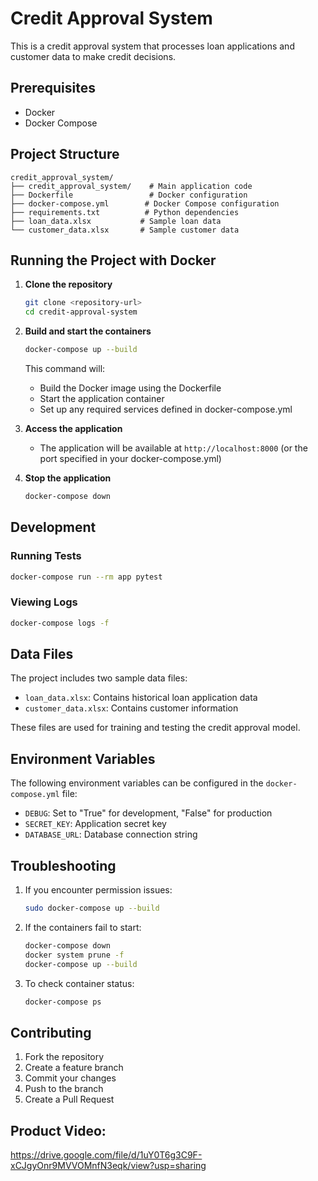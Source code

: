 # Credit Approval System

This is a credit approval system that processes loan applications and customer data to make credit decisions.

## Prerequisites

- Docker
- Docker Compose

## Project Structure

```
credit_approval_system/
├── credit_approval_system/    # Main application code
├── Dockerfile                 # Docker configuration
├── docker-compose.yml        # Docker Compose configuration
├── requirements.txt          # Python dependencies
├── loan_data.xlsx           # Sample loan data
└── customer_data.xlsx       # Sample customer data
```

## Running the Project with Docker

1. **Clone the repository**
   ```bash
   git clone <repository-url>
   cd credit-approval-system
   ```

2. **Build and start the containers**
   ```bash
   docker-compose up --build
   ```
   This command will:
   - Build the Docker image using the Dockerfile
   - Start the application container
   - Set up any required services defined in docker-compose.yml

3. **Access the application**
   - The application will be available at `http://localhost:8000` (or the port specified in your docker-compose.yml)

4. **Stop the application**
   ```bash
   docker-compose down
   ```

## Development

### Running Tests
```bash
docker-compose run --rm app pytest
```

### Viewing Logs
```bash
docker-compose logs -f
```

## Data Files

The project includes two sample data files:
- `loan_data.xlsx`: Contains historical loan application data
- `customer_data.xlsx`: Contains customer information

These files are used for training and testing the credit approval model.

## Environment Variables

The following environment variables can be configured in the `docker-compose.yml` file:

- `DEBUG`: Set to "True" for development, "False" for production
- `SECRET_KEY`: Application secret key
- `DATABASE_URL`: Database connection string

## Troubleshooting

1. If you encounter permission issues:
   ```bash
   sudo docker-compose up --build
   ```

2. If the containers fail to start:
   ```bash
   docker-compose down
   docker system prune -f
   docker-compose up --build
   ```

3. To check container status:
   ```bash
   docker-compose ps
   ```

## Contributing

1. Fork the repository
2. Create a feature branch
3. Commit your changes
4. Push to the branch
5. Create a Pull Request

## Product Video: 

https://drive.google.com/file/d/1uY0T6g3C9F-xCJgyOnr9MVVOMnfN3eqk/view?usp=sharing
